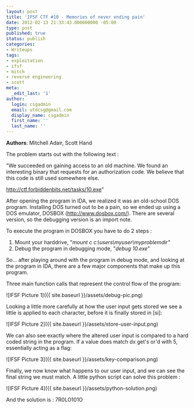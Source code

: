 ```yaml
---
layout: post
title: 'IFSF CTF #10 - Memories of never ending pain'
date: 2012-02-13 21:33:43.000000000 -05:00
type: post
published: true
status: publish
categories:
- Writeups
tags:
- exploitation
- ifsf
- mitch
- reverse engineering
- scott
meta:
  _edit_last: '1'
author:
  login: csgadmin
  email: utdcsg@gmail.com
  display_name: csgadmin
  first_name: ''
  last_name: ''
---
```


**Authors**: Mitchell Adair, Scott Hand

The problem starts out with the following text :

"We succeeded on gaining access to an old machine. We found an interesting binary that requests for an authorization code.
We believe that this code is still used somewhere else.

http://ctf.forbiddenbits.net/tasks/10.exe"

After opening the program in IDA, we realized it was an old-school DOS program. Installing DOS turned out to be a pain, so we ended up using a DOS emulator, DOSBOX (<http://www.dosbox.com/>). There are several version, so the debugging version is an import note.

To execute the program in DOSBOX you have to do 2 steps :
1. Mount your harddrive, "*mount c c:\\users\\myuser\\myproblemdir"*
2. Debug the program in debugging mode, "*debug 10.exe*"

So... after playing around with the program in debug mode, and looking at the program in IDA, there are a few major components that make up this program.

Three main function calls that represent the control flow of the program:

![IFSF Picture 1]({{ site.baseurl }}/assets/debug-pic.png)

Looking a little more carefully at how the user input gets stored we see a little is applied to each character, before it is finally stored in \[si\]:

![IFSF Picture 2]({{ site.baseurl }}/assets/store-user-input.png)

We can also see exactly where the altered user input is compared to a hard coded string in the program. If a value does match dx get's or'd with 5, essentially acting as a flag:

![IFSF Picture 3]({{ site.baseurl }}/assets/key-comparison.png)

Finally, we now know what happens to our user input, and we can see the final string we must match. A little python script can solve this problem :

![IFSF Picture 4]({{ site.baseurl }}/assets/python-solution.png)

And the solution is : 7R0LO101O
